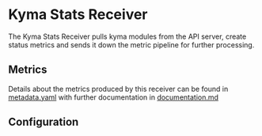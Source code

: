 # Kyma Stats Receiver



The Kyma Stats Receiver pulls kyma modules from the API server, create status metrics and sends it down the metric pipeline for further processing.

## Metrics

Details about the metrics produced by this receiver can be found in [metadata.yaml](./metadata.yaml) with further documentation in [documentation.md](./documentation.md)

## Configuration

